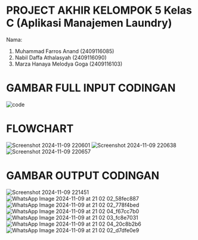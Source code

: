 # PROJECT AKHIR KELOMPOK 5 Kelas C (Aplikasi Manajemen Laundry)
Nama:
1. Muhammad Farros Anand (2409116085)
2. Nabil Daffa Athalasyah (2409116090)
3. Marza Hanaya Melodya Goga (2409116103)

# GAMBAR FULL INPUT CODINGAN
![code](https://github.com/user-attachments/assets/af6ea5ed-33c4-4366-89b4-f80cd2cbed52)

# FLOWCHART
![Screenshot 2024-11-09 220601](https://github.com/user-attachments/assets/c2f2e806-1961-42f8-b0be-4b747520ee7c)
![Screenshot 2024-11-09 220638](https://github.com/user-attachments/assets/386740a2-e8c6-47d4-ae46-d4c9738cbb32)
![Screenshot 2024-11-09 220657](https://github.com/user-attachments/assets/374070e4-1b67-435f-8df5-2098a39839b8)

# GAMBAR OUTPUT CODINGAN
![Screenshot 2024-11-09 221451](https://github.com/user-attachments/assets/0e5c68eb-10af-44a2-820b-82a06367b8e9)
![WhatsApp Image 2024-11-09 at 21 02 02_58fec887](https://github.com/user-attachments/assets/b0d4ed65-79a4-4afd-8df2-bdcb23c75eb5)
![WhatsApp Image 2024-11-09 at 21 02 02_778f4bed](https://github.com/user-attachments/assets/93cf6cd9-a8f9-40a3-8ad0-75ff896a2af7)
![WhatsApp Image 2024-11-09 at 21 02 04_f67cc7b0](https://github.com/user-attachments/assets/a82e3b2d-e3cc-4aad-8c38-94cc0570a6f8)
![WhatsApp Image 2024-11-09 at 21 02 03_fc8e7031](https://github.com/user-attachments/assets/4ed96317-3260-4fad-883b-79c3bc5d8cec)
![WhatsApp Image 2024-11-09 at 21 02 04_20c8b2b6](https://github.com/user-attachments/assets/0faba118-178c-43bb-aa7f-afd37414f9c3)
![WhatsApp Image 2024-11-09 at 21 02 02_d7dfe0e9](https://github.com/user-attachments/assets/63a0bf6a-8b07-4adb-898e-d850381bdce0)
